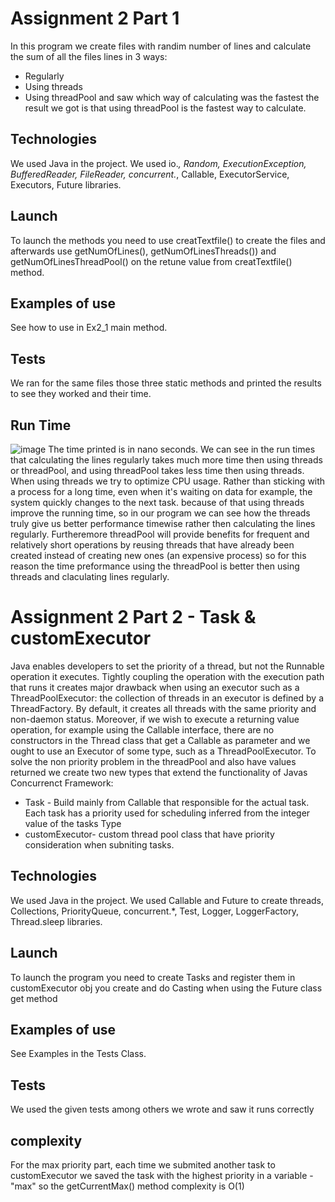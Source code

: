 # Assignment 2 Part 1
In this program we create files with randim number of lines and calculate the sum of all the files lines in 3 ways:
* Regularly
* Using threads
* Using threadPool
and saw which way of calculating was the fastest
the result we got is that using threadPool is the fastest way to calculate.

## Technologies
We used Java in the project.
We used io.*, Random, ExecutionException, BufferedReader, FileReader, concurrent.*, Callable, ExecutorService, Executors, Future libraries.

## Launch
To launch the methods you need to use creatTextfile() to create the files and afterwards use getNumOfLines(), getNumOfLinesThreads()) and getNumOfLinesThreadPool() on the retune value from creatTextfile() method. 

## Examples of use
See how to use in Ex2_1 main method.

## Tests
We ran for the same files those three static methods and printed the results to see they worked and their time.

## Run Time
![image](https://user-images.githubusercontent.com/118976833/212316807-3a64561a-3f72-4625-91ad-0c9f014aeac4.png)
The time printed is in nano seconds.
We can see in the run times that calculating the lines regularly takes much more time then using threads or threadPool, and using threadPool takes less time then using threads.
When using threads we try to optimize CPU usage. Rather than sticking with a process for a long time, even when it's waiting on data for example, the system quickly changes to the next task. because of that using threads improve the running time, so in our program we can see how the threads truly give us better performance timewise rather then calculating the lines regularly.
Furtheremore threadPool will provide benefits for frequent and relatively short operations by reusing threads that have already been created instead of creating new ones (an expensive process) so for this reason the time preformance using the threadPool is better then using threads and claculating lines regularly.

# Assignment 2 Part 2 - Task & customExecutor
Java enables developers to set the priority of a thread, but not the Runnable operation it executes.
Tightly coupling the operation with the execution path that runs it creates major drawback when
using an executor such as a ThreadPoolExecutor: the collection of threads in an executor is defined by
a ThreadFactory. By default, it creates all threads with the same priority and non-daemon status.
Moreover, if we wish to execute a returning value operation, for example using the Callable<V>
interface, there are no constructors in the Thread class that get a Callable<V> as parameter and we
ought to use an Executor of some type, such as a ThreadPoolExecutor.
To solve the non priority problem in the threadPool and also have values returned we create two new types that extend the functionality of Javas Concurrenct Framework:
* Task - Build mainly from Callable that responsible for the actual task.
Each task has a priority used for scheduling͕ inferred from the integer value of the tasks Type
* customExecutor- custom thread pool class that have priority consideration when subniting tasks.

## Technologies
We used Java in the project.
We used Callable and Future to create threads, Collections, PriorityQueue, concurrent.*, Test, Logger, LoggerFactory, Thread.sleep  libraries.

## Launch
To launch the program you need to create Tasks and register them in customExecutor obj you create and do Casting when using the Future class get method

## Examples of use
See Examples in the Tests Class.

## Tests
We used the given tests among others we wrote and saw it runs correctly

## complexity
For the max priority part, each time we submited another task to customExecutor we saved the task with the highest priority in a variable - "max" so the getCurrentMax()
method complexity is O(1)
